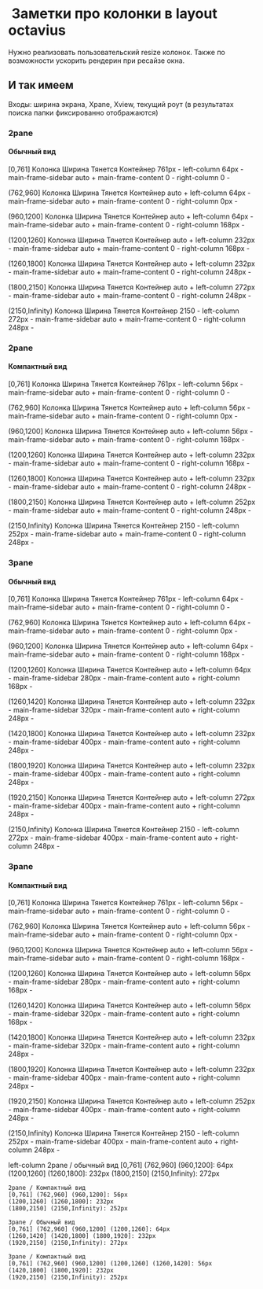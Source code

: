 #  Заметки про колонки в layout octavius

Нужно реализовать пользовательский resize колонок. Также по возможности ускорить рендерин при ресайзе окна.

## И так имеем
Входы: ширина экрана, Xpane, Xview, текущий роут (в результатах поиска папки фиксированно отображаются)

### 2pane
#### Обычный вид
[0,761]
Колонка     Ширина      Тянется
Контейнер   761px       -
left-column             64px        -
main-frame-sidebar      auto        +
main-frame-content      0           -
right-column            0           -

(762,960]
Колонка     Ширина      Тянется
Контейнер   auto        +
left-column             64px        -
main-frame-sidebar      auto        +
main-frame-content      0           -
right-column            0px         -

(960,1200]
Колонка     Ширина      Тянется
Контейнер   auto        +
left-column             64px        -
main-frame-sidebar      auto        +
main-frame-content      0           -
right-column            168px       -

(1200,1260]
Колонка     Ширина      Тянется
Контейнер   auto        +
left-column             232px       -
main-frame-sidebar      auto        +
main-frame-content      0           -
right-column            168px       -

(1260,1800]
Колонка     Ширина      Тянется
Контейнер   auto        +
left-column             232px       -
main-frame-sidebar      auto        +
main-frame-content      0           -
right-column            248px       -

(1800,2150]
Колонка     Ширина      Тянется
Контейнер   auto        +
left-column             272px       -
main-frame-sidebar      auto        +
main-frame-content      0           -
right-column            248px       -

(2150,Infinity)
Колонка     Ширина      Тянется
Контейнер   2150        -
left-column             272px       -
main-frame-sidebar      auto        +
main-frame-content      0           -
right-column            248px       -

### 2pane
#### Компактный вид
[0,761]
Колонка     Ширина      Тянется
Контейнер   761px       -
left-column             56px        -
main-frame-sidebar      auto        +
main-frame-content      0           -
right-column            0           -

(762,960]
Колонка     Ширина      Тянется
Контейнер   auto        +
left-column             56px        -
main-frame-sidebar      auto        +
main-frame-content      0           -
right-column            0px         -

(960,1200]
Колонка     Ширина      Тянется
Контейнер   auto        +
left-column             56px        -
main-frame-sidebar      auto        +
main-frame-content      0           -
right-column            168px       -

(1200,1260]
Колонка     Ширина      Тянется
Контейнер   auto        +
left-column             232px       -
main-frame-sidebar      auto        +
main-frame-content      0           -
right-column            168px       -

(1260,1800]
Колонка     Ширина      Тянется
Контейнер   auto        +
left-column             232px       -
main-frame-sidebar      auto        +
main-frame-content      0           -
right-column            248px       -

(1800,2150]
Колонка     Ширина      Тянется
Контейнер   auto        +
left-column             252px       -
main-frame-sidebar      auto        +
main-frame-content      0           -
right-column            248px       -

(2150,Infinity)
Колонка     Ширина      Тянется
Контейнер   2150        -
left-column             252px       -
main-frame-sidebar      auto        +
main-frame-content      0           -
right-column            248px       -

### 3pane
#### Обычный вид
[0,761]
Колонка     Ширина      Тянется
Контейнер   761px       -
left-column             64px        -
main-frame-sidebar      auto        +
main-frame-content      0           -
right-column            0           -

(762,960]
Колонка     Ширина      Тянется
Контейнер   auto        +
left-column             64px        -
main-frame-sidebar      auto        +
main-frame-content      0           -
right-column            0px         -

(960,1200]
Колонка     Ширина      Тянется
Контейнер   auto        +
left-column             64px        -
main-frame-sidebar      auto        +
main-frame-content      0           -
right-column            168px       -

(1200,1260]
Колонка     Ширина      Тянется
Контейнер   auto        +
left-column             64px        -
main-frame-sidebar      280px       -
main-frame-content      auto        +
right-column            168px       -

(1260,1420]
Колонка     Ширина      Тянется
Контейнер   auto        +
left-column             232px       -
main-frame-sidebar      320px       -
main-frame-content      auto        +
right-column            248px       -

(1420,1800]
Колонка     Ширина      Тянется
Контейнер   auto        +
left-column             232px       -
main-frame-sidebar      400px       -
main-frame-content      auto        +
right-column            248px       -

(1800,1920]
Колонка     Ширина      Тянется
Контейнер   auto        +
left-column             232px       -
main-frame-sidebar      400px       -
main-frame-content      auto        +
right-column            248px       -

(1920,2150]
Колонка     Ширина      Тянется
Контейнер   auto        +
left-column             272px       -
main-frame-sidebar      400px       -
main-frame-content      auto        +
right-column            248px       -

(2150,Infinity)
Колонка     Ширина      Тянется
Контейнер   2150        -
left-column             272px       -
main-frame-sidebar      400px       -
main-frame-content      auto        +
right-column            248px       -

### 3pane
#### Компактный вид
[0,761]
Колонка     Ширина      Тянется
Контейнер   761px       -
left-column             56px        -
main-frame-sidebar      auto        +
main-frame-content      0           -
right-column            0           -

(762,960]
Колонка     Ширина      Тянется
Контейнер   auto        +
left-column             56px        -
main-frame-sidebar      auto        +
main-frame-content      0           -
right-column            0px         -

(960,1200]
Колонка     Ширина      Тянется
Контейнер   auto        +
left-column             56px        -
main-frame-sidebar      auto        +
main-frame-content      0           -
right-column            168px       -

(1200,1260]
Колонка     Ширина      Тянется
Контейнер   auto        +
left-column             56px        -
main-frame-sidebar      280px       -
main-frame-content      auto        +
right-column            168px       -

(1260,1420]
Колонка     Ширина      Тянется
Контейнер   auto        +
left-column             56px       -
main-frame-sidebar      320px       -
main-frame-content      auto        +
right-column            168px       -

(1420,1800]
Колонка     Ширина      Тянется
Контейнер   auto        +
left-column             232px       -
main-frame-sidebar      320px       -
main-frame-content      auto        +
right-column            248px       -

(1800,1920]
Колонка     Ширина      Тянется
Контейнер   auto        +
left-column             232px       -
main-frame-sidebar      400px       -
main-frame-content      auto        +
right-column            248px       -

(1920,2150]
Колонка     Ширина      Тянется
Контейнер   auto        +
left-column             252px       -
main-frame-sidebar      400px       -
main-frame-content      auto        +
right-column            248px       -

(2150,Infinity)
Колонка     Ширина      Тянется
Контейнер   2150        -
left-column             252px       -
main-frame-sidebar      400px       -
main-frame-content      auto        +
right-column            248px       -


left-column
    2pane / обычный вид
    [0,761] (762,960] (960,1200]: 64px
    (1200,1260] (1260,1800]: 232px
    (1800,2150] (2150,Infinity): 272px

    2pane / Компактный вид
    [0,761] (762,960] (960,1200]: 56px
    (1200,1260] (1260,1800]: 232px
    (1800,2150] (2150,Infinity): 252px

    3pane / Обычный вид
    [0,761] (762,960] (960,1200] (1200,1260]: 64px
    (1260,1420] (1420,1800] (1800,1920]: 232px
    (1920,2150] (2150,Infinity): 272px

    3pane / Компактный вид
    [0,761] (762,960] (960,1200] (1200,1260] (1260,1420]: 56px
    (1420,1800] (1800,1920]: 232px
    (1920,2150] (2150,Infinity): 252px


